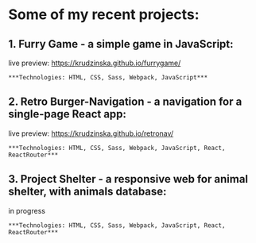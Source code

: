 # Some of my recent projects:

## 1. Furry Game - a simple game in JavaScript:

live preview: https://krudzinska.github.io/furrygame/

    ***Technologies: HTML, CSS, Sass, Webpack, JavaScript***


## 2. Retro Burger-Navigation - a navigation for a single-page React app:

live preview: https://krudzinska.github.io/retronav/

    ***Technologies: HTML, CSS, Sass, Webpack, JavaScript, React, ReactRouter***

## 3. Project Shelter - a responsive web for animal shelter, with animals database:

in progress

    ***Technologies: HTML, CSS, Sass, Webpack, JavaScript, React, ReactRouter***
